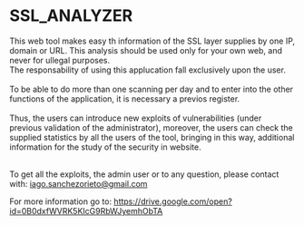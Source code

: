 # SSL_ANALYZER

This web tool makes easy th information of the SSL layer supplies by one IP, domain or URL. This analysis should be used only for your own web, and never for ullegal             purposes.<br>
        The responsability of using this applucation fall exclusively upon the user.<br><br>
        To be able to do more than one scanning per day and to enter into the other functions of the application, it is necessary a previos register.<br><br>
        Thus, the users can introduce new exploits of vulnerabilities (under previous validation of the administrator), moreover, the users can check the supplied statistics by all
        the users of the tool, bringing in this way, additional information for the study of the security in website.<br><br>
        
        
To get all the exploits, the admin user or to any question, please contact with: <a>iago.sanchezorieto@gmail.com</a>
        
For more information go to: <a>https://drive.google.com/open?id=0B0dxfWVRK5KIcG9RbWJyemhObTA</a>
